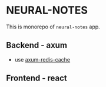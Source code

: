 # NEURAL-NOTES
This is monorepo of `neural-notes` app.

## Backend - axum
- use [axum-redis-cache](https://github.com/lyh4215/axum-redis-cache)



## Frontend - react